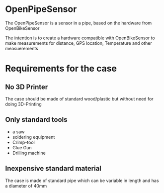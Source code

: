 # OpenPipeSensor

The OpenPipeSensor is a sensor in a pipe, based on the hardware from OpenBikeSensor

The intention is to create a hardware compatible with OpenBikeSensor to make measurements for distance, GPS location, Temperature and other measuerements


# Requirements for the case
## No 3D Printer
The case should be made of standard wood/plastic but without need for doing 3D-Printing

## Only standard tools
- a saw
- soldering equipment
- Crimp-tool
- Glue Gun
- Drilling machine

## Inexpensive standard material
The case is made of standard pipe which can be variable in length and has a diameter of 40mm




